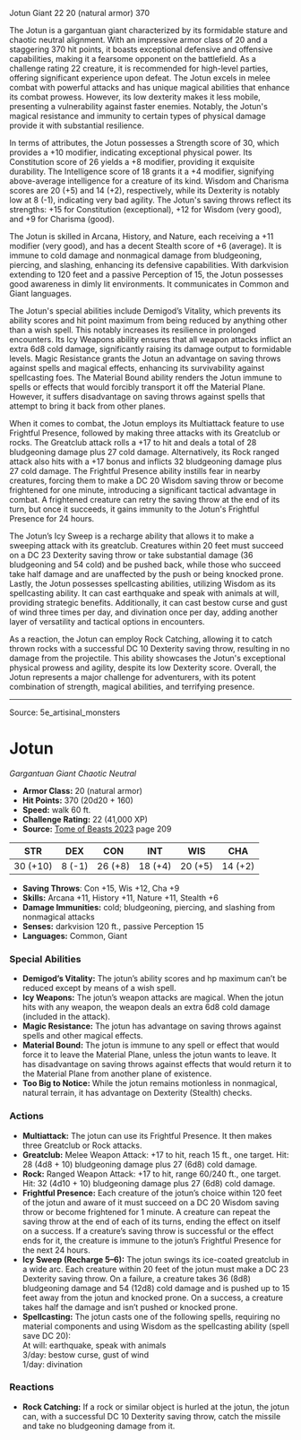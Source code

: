 <MonsterName/>Jotun</MonsterName>
<CreatureType/>Giant</CreatureType>
<CR/>22</CR>
<AC/>20 (natural armor)</AC>
<HP/>370</HP>
<summary>The Jotun is a gargantuan giant characterized by its formidable stature and chaotic neutral alignment. With an impressive armor class of 20 and a staggering 370 hit points, it boasts exceptional defensive and offensive capabilities, making it a fearsome opponent on the battlefield. As a challenge rating 22 creature, it is recommended for high-level parties, offering significant experience upon defeat. The Jotun excels in melee combat with powerful attacks and has unique magical abilities that enhance its combat prowess. However, its low dexterity makes it less mobile, presenting a vulnerability against faster enemies. Notably, the Jotun's magical resistance and immunity to certain types of physical damage provide it with substantial resilience.</summary>

<detail>

In terms of attributes, the Jotun possesses a Strength score of 30, which provides a +10 modifier, indicating exceptional physical power. Its Constitution score of 26 yields a +8 modifier, providing it exquisite durability. The Intelligence score of 18 grants it a +4 modifier, signifying above-average intelligence for a creature of its kind. Wisdom and Charisma scores are 20 (+5) and 14 (+2), respectively, while its Dexterity is notably low at 8 (-1), indicating very bad agility. The Jotun's saving throws reflect its strengths: +15 for Constitution (exceptional), +12 for Wisdom (very good), and +9 for Charisma (good).

The Jotun is skilled in Arcana, History, and Nature, each receiving a +11 modifier (very good), and has a decent Stealth score of +6 (average). It is immune to cold damage and nonmagical damage from bludgeoning, piercing, and slashing, enhancing its defensive capabilities. With darkvision extending to 120 feet and a passive Perception of 15, the Jotun possesses good awareness in dimly lit environments. It communicates in Common and Giant languages.

The Jotun's special abilities include Demigod’s Vitality, which prevents its ability scores and hit point maximum from being reduced by anything other than a wish spell. This notably increases its resilience in prolonged encounters. Its Icy Weapons ability ensures that all weapon attacks inflict an extra 6d8 cold damage, significantly raising its damage output to formidable levels. Magic Resistance grants the Jotun an advantage on saving throws against spells and magical effects, enhancing its survivability against spellcasting foes. The Material Bound ability renders the Jotun immune to spells or effects that would forcibly transport it off the Material Plane. However, it suffers disadvantage on saving throws against spells that attempt to bring it back from other planes.

When it comes to combat, the Jotun employs its Multiattack feature to use Frightful Presence, followed by making three attacks with its Greatclub or rocks. The Greatclub attack rolls a +17 to hit and deals a total of 28 bludgeoning damage plus 27 cold damage. Alternatively, its Rock ranged attack also hits with a +17 bonus and inflicts 32 bludgeoning damage plus 27 cold damage. The Frightful Presence ability instills fear in nearby creatures, forcing them to make a DC 20 Wisdom saving throw or become frightened for one minute, introducing a significant tactical advantage in combat. A frightened creature can retry the saving throw at the end of its turn, but once it succeeds, it gains immunity to the Jotun's Frightful Presence for 24 hours.

The Jotun’s Icy Sweep is a recharge ability that allows it to make a sweeping attack with its greatclub. Creatures within 20 feet must succeed on a DC 23 Dexterity saving throw or take substantial damage (36 bludgeoning and 54 cold) and be pushed back, while those who succeed take half damage and are unaffected by the push or being knocked prone. Lastly, the Jotun possesses spellcasting abilities, utilizing Wisdom as its spellcasting ability. It can cast earthquake and speak with animals at will, providing strategic benefits. Additionally, it can cast bestow curse and gust of wind three times per day, and divination once per day, adding another layer of versatility and tactical options in encounters.

As a reaction, the Jotun can employ Rock Catching, allowing it to catch thrown rocks with a successful DC 10 Dexterity saving throw, resulting in no damage from the projectile. This ability showcases the Jotun's exceptional physical prowess and agility, despite its low Dexterity score. Overall, the Jotun represents a major challenge for adventurers, with its potent combination of strength, magical abilities, and terrifying presence.</detail>



---

Source: 5e_artisinal_monsters

# Jotun

*Gargantuan* *Giant* *Chaotic Neutral*

- **Armor Class:** 20 (natural armor)
- **Hit Points:** 370 (20d20 + 160)
- **Speed:** walk 60 ft.
- **Challenge Rating:** 22 (41,000 XP)
- **Source:** [Tome of Beasts 2023](https://koboldpress.com/kpstore/product/tome-of-beasts-1-2023-edition/) page 209

| STR | DEX | CON | INT | WIS | CHA |
| --- | --- | --- | --- | --- | --- |
| 30 (+10) | 8 (-1) | 26 (+8) | 18 (+4) | 20 (+5) | 14 (+2) |

- **Saving Throws**: Con +15, Wis +12, Cha +9
- **Skills:** Arcana +11, History +11, Nature +11, Stealth +6
- **Damage Immunities:** cold; bludgeoning, piercing, and slashing from nonmagical attacks
- **Senses:** darkvision 120 ft., passive Perception 15
- **Languages:** Common, Giant

### Special Abilities

- **Demigod’s Vitality:** The jotun’s ability scores and hp maximum can’t be reduced except by means of a wish spell.
- **Icy Weapons:** The jotun’s weapon attacks are magical. When the jotun hits with any weapon, the weapon deals an extra 6d8 cold damage (included in the attack).
- **Magic Resistance:** The jotun has advantage on saving throws against spells and other magical effects.
- **Material Bound:** The jotun is immune to any spell or effect that would force it to leave the Material Plane, unless the jotun wants to leave. It has disadvantage on saving throws against effects that would return it to the Material Plane from another plane of existence.
- **Too Big to Notice:** While the jotun remains motionless in nonmagical, natural terrain, it has advantage on Dexterity (Stealth) checks.

### Actions

- **Multiattack:** The jotun can use its Frightful Presence. It then makes three Greatclub or Rock attacks.
- **Greatclub:** Melee Weapon Attack: +17 to hit, reach 15 ft., one target. Hit: 28 (4d8 + 10) bludgeoning damage plus 27 (6d8) cold damage.
- **Rock:** Ranged Weapon Attack: +17 to hit, range 60/240 ft., one target. Hit: 32 (4d10 + 10) bludgeoning damage plus 27 (6d8) cold damage.
- **Frightful Presence:** Each creature of the jotun’s choice within 120 feet of the jotun and aware of it must succeed on a DC 20 Wisdom saving throw or become frightened for 1 minute. A creature can repeat the saving throw at the end of each of its turns, ending the effect on itself on a success. If a creature’s saving throw is successful or the effect ends for it, the creature is immune to the jotun’s Frightful Presence for the next 24 hours.
- **Icy Sweep (Recharge 5–6):** The jotun swings its ice-coated greatclub in a wide arc. Each creature within 20 feet of the jotun must make a DC 23 Dexterity saving throw. On a failure, a creature takes 36 (8d8) bludgeoning damage and 54 (12d8) cold damage and is pushed up to 15 feet away from the jotun and knocked prone. On a success, a creature takes half the damage and isn’t pushed or knocked prone.
- **Spellcasting:** The jotun casts one of the following spells, requiring no material components and using Wisdom as the spellcasting ability (spell save DC 20):<br>At will: earthquake, speak with animals<br>3/day: bestow curse, gust of wind<br>1/day: divination

### Reactions

- **Rock Catching:** If a rock or similar object is hurled at the jotun, the jotun can, with a successful DC 10 Dexterity saving throw, catch the missile and take no bludgeoning damage from it.


